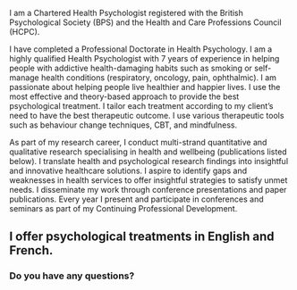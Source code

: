 I am a Chartered Health Psychologist registered with the British Psychological Society (BPS) and the Health and Care Professions Council (HCPC).

I have completed a Professional Doctorate in Health Psychology. 
I am a highly qualified Health Psychologist with 7 years 
of experience in helping people with addictive 
health-damaging habits such as smoking or self-manage 
health conditions (respiratory, oncology, pain, ophthalmic). 
I am passionate about helping people live healthier and 
happier lives. I use the most effective and theory-based 
approach to provide the best psychological treatment. 
I tailor each treatment according to my client’s need 
to have the best therapeutic outcome. I use various 
therapeutic tools such as behaviour change techniques, 
CBT, and mindfulness.

As part of my research career, I conduct multi-strand quantitative and qualitative research specialising in health and wellbeing (publications listed below). I translate health and psychological research findings into insightful and innovative healthcare solutions. I aspire to identify gaps and weaknesses in health services to offer insightful strategies to satisfy unmet needs. I disseminate my work through conference presentations and paper publications. Every year I present and participate in conferences and seminars as part of my Continuing Professional Development.


## I offer psychological treatments in English and French.


### Do you have any questions?
